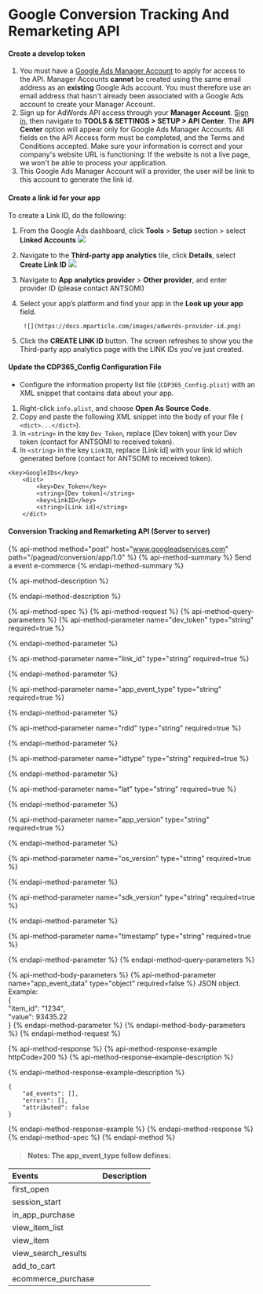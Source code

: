 # Google Conversion Tracking And Remarketing API

#### Create a develop token 

1. You must have a [Google Ads Manager Account](https://support.google.com/google-ads/answer/7459399) to apply for access to the API. Manager Accounts **cannot** be created using the same email address as an **existing** Google Ads account. You must therefore use an email address that hasn't already been associated with a Google Ads account to create your Manager Account.
2. Sign up for AdWords API access through your **Manager Account**. [Sign in](https://ads.google.com/home/tools/manager-accounts/), then navigate to  **TOOLS & SETTINGS &gt; SETUP &gt; API Center**. The **API Center** option will appear only for Google Ads Manager Accounts. All fields on the API Access form must be completed, and the Terms and Conditions accepted. Make sure your information is correct and your company's website URL is functioning: If the website is not a live page, we won't be able to process your application.
3. This Google Ads Manager Account will a provider, the user will be link to this account to generate the link id.

#### Create a link id for your app

To create a Link ID, do the following:

1. From the Google Ads dashboard, click **Tools** &gt; **Setup** section &gt; select **Linked Accounts** ![](https://docs.mparticle.com/images/adwords-setup.png)
2. Navigate to the **Third-party app analytics** tile, click **Details**, select **Create Link ID** ![](https://docs.mparticle.com/images/adwords-linked-accounts.png)
3. Navigate to **App analytics provider** &gt; **Other provider**, and enter provider ID \(please contact ANTSOMI\)
4. Select your app’s platform and find your app in the **Look up your app** field.

        ![](https://docs.mparticle.com/images/adwords-provider-id.png)

  5. Click the **CREATE LINK ID** button. The screen refreshes to show you the Third-party app analytics page with the LINK IDs you’ve just created.

#### Update the CDP365\_Config Configuration File

* Configure the information property list file \(`CDP365_Config.plist`\) with an XML snippet that contains data about your app.

1. Right-click `info.plist`, and choose **Open As Source Code**.
2. Copy and paste the following XML snippet into the body of your file \( `<dict>...</dict>`\).
3. In `<string>` in the key `Dev_Token`, replace \[Dev token\] with your Dev token \(contact for ANTSOMI to received token\).
4. In `<string>` in the key `LinkID`, replace \[Link id\] with your link id which generated before \(contact for ANTSOMI to received token\).

```text
<key>GoogleIDs</key>
	<dict>
		<key>Dev_Token</key>
		<string>[Dev token]</string>
		<key>LinkID</key>
		<string>[Link id]</string>
	</dict>
```

#### Conversion Tracking and Remarketing API \(Server to server\)

{% api-method method="post" host="www.googleadservices.com" path="/pagead/conversion/app/1.0" %}
{% api-method-summary %}
Send a event e-commerce
{% endapi-method-summary %}

{% api-method-description %}

{% endapi-method-description %}

{% api-method-spec %}
{% api-method-request %}
{% api-method-query-parameters %}
{% api-method-parameter name="dev\_token" type="string" required=true %}

{% endapi-method-parameter %}

{% api-method-parameter name="link\_id" type="string" required=true %}

{% endapi-method-parameter %}

{% api-method-parameter name="app\_event\_type" type="string" required=true %}

{% endapi-method-parameter %}

{% api-method-parameter name="rdid" type="string" required=true %}

{% endapi-method-parameter %}

{% api-method-parameter name="idtype" type="string" required=true %}

{% endapi-method-parameter %}

{% api-method-parameter name="lat" type="string" required=true %}

{% endapi-method-parameter %}

{% api-method-parameter name="app\_version" type="string" required=true %}

{% endapi-method-parameter %}

{% api-method-parameter name="os\_version" type="string" required=true %}

{% endapi-method-parameter %}

{% api-method-parameter name="sdk\_version" type="string" required=true %}

{% endapi-method-parameter %}

{% api-method-parameter name="timestamp" type="string" required=true %}

{% endapi-method-parameter %}
{% endapi-method-query-parameters %}

{% api-method-body-parameters %}
{% api-method-parameter name="app\_event\_data" type="object" required=false %}
JSON object. Example:  
{  
    "item\_id": "1234",  
    "value": 93435.22  
}
{% endapi-method-parameter %}
{% endapi-method-body-parameters %}
{% endapi-method-request %}

{% api-method-response %}
{% api-method-response-example httpCode=200 %}
{% api-method-response-example-description %}

{% endapi-method-response-example-description %}

```
{
    "ad_events": [],
    "errors": [],
    "attributed": false
}
```
{% endapi-method-response-example %}
{% endapi-method-response %}
{% endapi-method-spec %}
{% endapi-method %}

> #### Notes: The app\_event\_type follow defines:

| Events | Description |
| :--- | :--- |
| first\_open |  |
| session\_start |  |
| in\_app\_purchase |  |
| view\_item\_list |  |
| view\_item |  |
| view\_search\_results |  |
| add\_to\_cart |  |
| ecommerce\_purchase |  |

